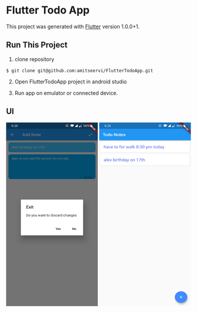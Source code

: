 # Flutter Todo App

This project was generated with [Flutter](https://flutter.dev) version 1.0.0+1.

## Run This Project
  
  1. clone repository
  
  ```
  $ git clone git@github.com:amitseervi/FlutterTodoApp.git
  ```
  
  2. Open FlutterTodoApp project in android studio

  3. Run app on emulator or connected device.

## UI

<div style="width: auto; height: 500px; overflow-x: scroll;overflow-y: hidden;white-space: nowrap;">
<img src="/images/ss1.jpg" width="250" height="500">
<img src="/images/ss2.jpg" width="250" height="500">
<img src="/images/ss3.jpg" width="250" height="500">
<img src="/images/ss4.jpg" width="250" height="500">

</div>
